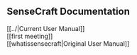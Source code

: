 SenseCraft Documentation
---
[[../|Current User Manual]]  
[[first meeting]]  
[[whatissensecraft|Original User Manual]]  